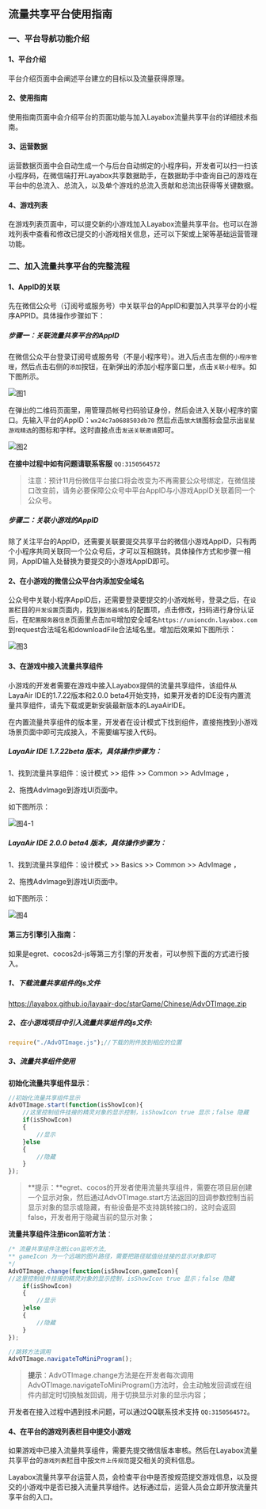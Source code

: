 ## 流量共享平台使用指南

### 一、平台导航功能介绍

#### 1、平台介绍

平台介绍页面中会阐述平台建立的目标以及流量获得原理。

#### 2、使用指南

使用指南页面中会介绍平台的页面功能与加入Layabox流量共享平台的详细技术指南。

#### 3、运营数据

运营数据页面中会自动生成一个与后台自动绑定的小程序码，开发者可以扫一扫该小程序码，在微信端打开Layabox共享数据助手，在数据助手中查询自己的游戏在平台中的总流入、总流入，以及单个游戏的总流入贡献和总流出获得等关键数据。

#### 4、游戏列表

在游戏列表页面中，可以提交新的小游戏加入Layabox流量共享平台。也可以在游戏列表中查看和修改已提交的小游戏相关信息，还可以下架或上架等基础运营管理功能。



### 二、加入流量共享平台的完整流程

#### 1、AppID的关联

先在微信公众号（订阅号或服务号）中关联平台的AppID和要加入共享平台的小程序APPID。具体操作步骤如下：

##### 步骤一：关联流量共享平台的AppID

在微信公众平台登录订阅号或服务号（不是小程序号）。进入后点击左侧的`小程序管理`，然后点击右侧的`添加`按钮，在新弹出的添加小程序窗口里，点击`关联小程序`。如下图所示。

![图1](img/1.png) 

在弹出的二维码页面里，用管理员帐号扫码验证身份，然后会进入关联小程序的窗口。先输入平台的AppID：`wx24c7a0688503db70` 然后点击`放大镜`图标会显示出`星星游戏精选`的图标和字样。这时直接点击`发送关联邀请`即可。

![图2](img/2.png) 

**在接中过程中如有问题请联系客服** `QQ:3150564572`

> 注意：预计11月份微信平台接口将会改变为不再需要公众号绑定，在微信接口改变前，请务必要保障公众号中平台AppID与小游戏AppID关联着同一个公众号。

##### 步骤二：关联小游戏的AppID

除了关注平台的AppID，还需要关联要提交共享平台的微信小游戏AppID，只有两个小程序共同关联同一个公众号后，才可以互相跳转。具体操作方式和步骤一相同，AppID输入处替换为要提交的小游戏AppID即可。

#### 2、在小游戏的微信公众平台内添加安全域名

公众号中关联小程序AppID后，还需要登录要提交的小游戏帐号，登录之后，在`设置`栏目的`开发设置`页面内，找到`服务器域名`的配置项，点击修改，扫码进行身份认证后，在`配置服务器信息`页面里点击`加号`增加安全域名`https://unioncdn.layabox.com`到request合法域名和downloadFile合法域名里。增加后效果如下图所示：

![图3](img/3.png) 



#### 3、在游戏中接入流量共享组件

小游戏的开发者需要在游戏中接入Layabox提供的流量共享组件，该组件从LayaAir IDE的1.7.22版本和2.0.0 beta4开始支持，如果开发者的IDE没有内置流量共享组件，请先下载或更新安装最新版本的LayaAirIDE。

在内置流量共享组件的版本里，开发者在设计模式下找到组件，直接拖拽到小游戏场景页面中即可完成接入，不需要编写接入代码。

##### LayaAir IDE 1.7.22beta 版本，具体操作步骤为：

1、找到流量共享组件：设计模式  >> 组件 >>  Common  >>  AdvImage ，

2、拖拽AdvImage到游戏UI页面中。

如下图所示：

![图4-1](img/4-1.png) 

##### LayaAir IDE 2.0.0 beta4 版本，具体操作步骤为：

1、找到流量共享组件：设计模式  >> Basics >>  Common  >>  AdvImage ，

2、拖拽AdvImage到游戏UI页面中。

如下图所示：

![图4](img/4-2.png) 

#### 第三方引擎引入指南：

如果是egret、cocos2d-js等第三方引擎的开发者，可以参照下面的方式进行接入。

##### 1、下载流量共享组件的js文件

https://layabox.github.io/layaair-doc/starGame/Chinese/AdvOTImage.zip

##### 2、在小游戏项目中引入流量共享组件的js文件:

```javascript
require("./AdvOTImage.js");//下载的附件放到相应的位置
```

##### 3、流量共享组件使用

**初始化流量共享组件显示**：

```javascript
//初始化流量共享组件显示
AdvOTImage.start(function(isShowIcon){
	//这里控制组件挂接的精灵对象的显示控制，isShowIcon true 显示；false 隐藏
    if(isShowIcon)
    {
        //显示
    }else
    {
        //隐藏
    }
});
```

> **提示：**egret、cocos的开发者使用流量共享组件，需要在项目层创建一个显示对象，然后通过AdvOTImage.start方法返回的回调参数控制当前显示对象的显示或隐藏，有些设备是不支持跳转接口的，这时会返回false，开发者用于隐藏当前的显示对象；

**流量共享组件注册icon监听方法**：

```javascript
/* 流量共享组件注册icon监听方法,
** gameIcon 为一个远端的图片路径，需要把路径赋值给挂接的显示对象即可
*/
AdvOTImage.change(function(isShowIcon,gameIcon){
//这里控制组件挂接的精灵对象的显示控制，isShowIcon true 显示；false 隐藏
    if(isShowIcon)
    {
        //显示
    }else
    {
        //隐藏
    }
});
```

```javascript
//跳转方法调用
AdvOTImage.navigateToMiniProgram();
```

> **提示**：AdvOTImage.change方法是在开发者每次调用AdvOTImage.navigateToMiniProgram()方法时，会主动触发回调或在组件内部定时切换触发回调，用于切换显示对象的显示内容；

开发者在接入过程中遇到技术问题，可以通过QQ联系技术支持 `QQ:3150564572`。

#### 4、在平台的游戏列表栏目中提交小游戏

如果游戏中已接入流量共享组件，需要先提交微信版本审核。然后在Layabox流量共享平台的`游戏列表`栏目中按`文件上传规范`提交相关的资料信息。

Layabox流量共享平台运营人员，会检查平台中是否按规范提交游戏信息，以及提交的小游戏中是否已接入流量共享组件。达标通过后，运营人员会立即开放流量共享平台的入口。


